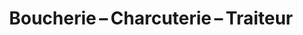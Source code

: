 ---
title: "Boucherie – Charcuterie – Traiteur"
url: /caux/boucherie-charcuterie-traiteur/
shop: Metzgerei
---